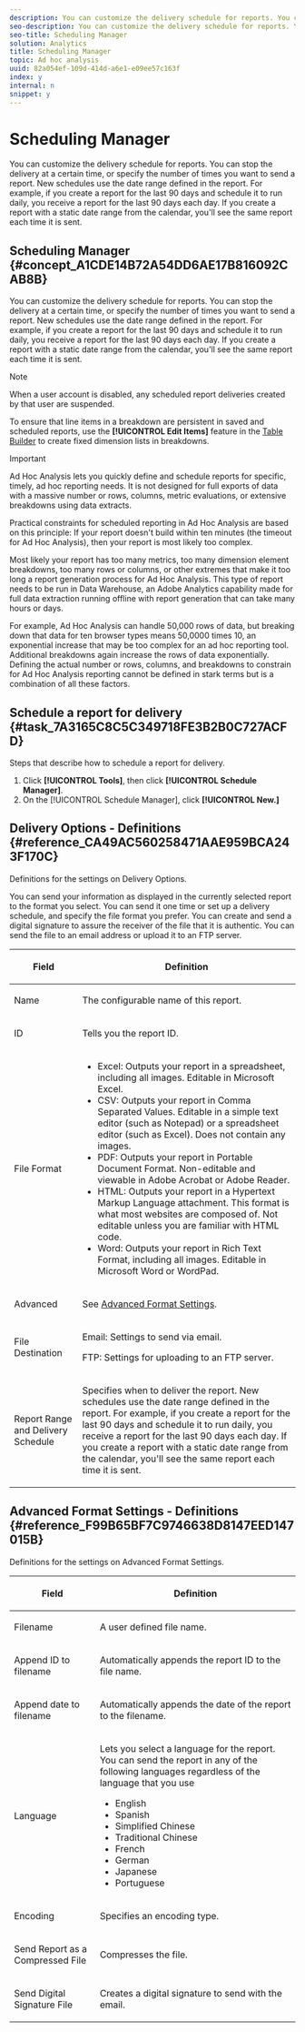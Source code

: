 ```yaml
---
description: You can customize the delivery schedule for reports. You can stop the delivery at a certain time, or specify the number of times you want to send a report. New schedules use the date range defined in the report. For example, if you create a report for the last 90 days and schedule it to run daily, you receive a report for the last 90 days each day. If you create a report with a static date range from the calendar, you'll see the same report each time it is sent.
seo-description: You can customize the delivery schedule for reports. You can stop the delivery at a certain time, or specify the number of times you want to send a report. New schedules use the date range defined in the report. For example, if you create a report for the last 90 days and schedule it to run daily, you receive a report for the last 90 days each day. If you create a report with a static date range from the calendar, you'll see the same report each time it is sent.
seo-title: Scheduling Manager
solution: Analytics
title: Scheduling Manager
topic: Ad hoc analysis
uuid: 82a054ef-109d-414d-a6e1-e09ee57c163f
index: y
internal: n
snippet: y
---
```


# Scheduling Manager

You can customize the delivery schedule for reports. You can stop the delivery at a certain time, or specify the number of times you want to send a report. New schedules use the date range defined in the report. For example, if you create a report for the last 90 days and schedule it to run daily, you receive a report for the last 90 days each day. If you create a report with a static date range from the calendar, you'll see the same report each time it is sent.

## Scheduling Manager {#concept_A1CDE14B72A54DD6AE17B816092CAB8B}

You can customize the delivery schedule for reports. You can stop the delivery at a certain time, or specify the number of times you want to send a report. New schedules use the date range defined in the report. For example, if you create a report for the last 90 days and schedule it to run daily, you receive a report for the last 90 days each day. If you create a report with a static date range from the calendar, you'll see the same report each time it is sent.

>[!NOTE]
>
>When a user account is disabled, any scheduled report deliveries created by that user are suspended.

To ensure that line items in a breakdown are persistent in saved and scheduled reports, use the **[!UICONTROL Edit Items]** feature in the [Table Builder](../../analyze/ad-hoc-analysis/c-tablebuilder.md#concept_664FC77306E148DBA4EA081814943C5E) to create fixed dimension lists in breakdowns.

>[!IMPORTANT]
>
>Ad Hoc Analysis lets you quickly define and schedule reports for specific, timely, ad hoc reporting needs. It is not designed for full exports of data with a massive number or rows, columns, metric evaluations, or extensive breakdowns using data extracts. 
>
>Practical constraints for scheduled reporting in Ad Hoc Analysis are based on this principle: If your report doesn't build within ten minutes (the timeout for Ad Hoc Analysis), then your report is most likely too complex. 
>
>Most likely your report has too many metrics, too many dimension element breakdowns, too many rows or columns, or other extremes that make it too long a report generation process for Ad Hoc Analysis. This type of report needs to be run in Data Warehouse, an Adobe Analytics capability made for full data extraction running offline with report generation that can take many hours or days. 
>
>For example, Ad Hoc Analysis can handle 50,000 rows of data, but breaking down that data for ten browser types means 50,0000 times 10, an exponential increase that may be too complex for an ad hoc reporting tool. Additional breakdowns again increase the rows of data exponentially. Defining the actual number or rows, columns, and breakdowns to constrain for Ad Hoc Analysis reporting cannot be defined in stark terms but is a combination of all these factors.

## Schedule a report for delivery {#task_7A3165C8C5C349718FE3B2B0C727ACFD}

Steps that describe how to schedule a report for delivery.

<!-- 

t_schedule_delivery.xml

 -->

1. Click **[!UICONTROL Tools]**, then click **[!UICONTROL Schedule Manager]**.
1. On the [!UICONTROL Schedule Manager], click **[!UICONTROL New.]**

## Delivery Options - Definitions {#reference_CA49AC560258471AAE959BCA243F170C}

Definitions for the settings on Delivery Options.

<!-- 

r_delivery_options.xml

 -->

You can send your information as displayed in the currently selected report to the format you select. You can send it one time or set up a delivery schedule, and specify the file format you prefer. You can create and send a digital signature to assure the receiver of the file that it is authentic. You can send the file to an email address or upload it to an FTP server. 

<table id="table_C18A0F1C9E214EB585A29801BA2400F8"> 
 <thead> 
  <tr> 
   <th colname="col1" class="entry"> <p>Field </p> </th> 
   <th colname="col2" class="entry"> <p>Definition </p> </th> 
  </tr> 
 </thead>
 <tbody> 
  <tr> 
   <td colname="col1"> <p>Name </p> </td> 
   <td colname="col2"> <p> The configurable name of this report. </p> </td> 
  </tr> 
  <tr> 
   <td colname="col1"> <p>ID </p> </td> 
   <td colname="col2"> <p>Tells you the report ID. </p> </td> 
  </tr> 
  <tr> 
   <td colname="col1"> <p> File Format </p> </td> 
   <td colname="col2"> 
    <ul id="ul_711C2D9B216C48359F7B42521D927872"> 
     <li id="li_36E8DEFDA1B84890A4204A6DFF4E0267">Excel: Outputs your report in a spreadsheet, including all images. Editable in Microsoft Excel. </li> 
     <li id="li_C918FA3AE8194BD2B59E554DAC7CBBE2">CSV: Outputs your report in Comma Separated Values. Editable in a simple text editor (such as Notepad) or a spreadsheet editor (such as Excel). Does not contain any images. </li> 
     <li id="li_B7C8C098C5264B349C21077A0DEFE059">PDF: Outputs your report in Portable Document Format. Non-editable and viewable in Adobe Acrobat or Adobe Reader. </li> 
     <li id="li_B1183DB25DE34B689FBD0E5B44691F49">HTML: Outputs your report in a Hypertext Markup Language attachment. This format is what most websites are composed of. Not editable unless you are familiar with HTML code. </li> 
     <li id="li_5ED5F1862AB1490A9FF5695FF9F52C5E">Word: Outputs your report in Rich Text Format, including all images. Editable in Microsoft Word or WordPad. </li> 
    </ul> </td> 
  </tr> 
  <tr> 
   <td colname="col1"> <p> Advanced </p> </td> 
   <td colname="col2"> <p> See <a href="../../analyze/ad-hoc-analysis/c-schedule.md#reference_F99B65BF7C9746638D8147EED147015B" type="reference" format="dita" scope="local"> Advanced Format Settings</a>. </p> </td> 
  </tr> 
  <tr> 
   <td colname="col1"> <p>File Destination </p> </td> 
   <td colname="col2"> <p>Email: Settings to send via email. </p> <p>FTP: Settings for uploading to an FTP server. </p> </td> 
  </tr> 
  <tr> 
   <td colname="col1"> <p>Report Range and Delivery Schedule </p> </td> 
   <td colname="col2"> <p>Specifies when to deliver the report. New schedules use the date range defined in the report. For example, if you create a report for the last 90 days and schedule it to run daily, you receive a report for the last 90 days each day. If you create a report with a static date range from the calendar, you'll see the same report each time it is sent. </p> </td> 
  </tr> 
 </tbody> 
</table>

## Advanced Format Settings - Definitions {#reference_F99B65BF7C9746638D8147EED147015B}

Definitions for the settings on Advanced Format Settings.

<!-- 

r_advanced_format_settings_dsc.xml

 -->

<table id="table_CD0888E8390745F4B83DF6AC69CB0854"> 
 <thead> 
  <tr> 
   <th colname="col1" class="entry"> <p>Field </p> </th> 
   <th colname="col2" class="entry"> <p>Definition </p> </th> 
  </tr> 
 </thead>
 <tbody> 
  <tr> 
   <td colname="col1"> <p>Filename </p> </td> 
   <td colname="col2"> <p>A user defined file name. </p> </td> 
  </tr> 
  <tr> 
   <td colname="col1"> <p>Append ID to filename </p> </td> 
   <td colname="col2"> <p>Automatically appends the report ID to the file name. </p> </td> 
  </tr> 
  <tr> 
   <td colname="col1"> <p> Append date to filename </p> </td> 
   <td colname="col2"> <p> Automatically appends the date of the report to the filename. </p> </td> 
  </tr> 
  <tr> 
   <td colname="col1"> <p>Language </p> </td> 
   <td colname="col2"> <p> Lets you select a language for the report. You can send the report in any of the following languages regardless of the language that you use </p> 
    <ul id="ul_BD3D331B0D6146F79A6D254136E43920"> 
     <li id="li_0EE6A371B1BB4627BD3F64BD0EF07E44">English </li> 
     <li id="li_5EF76261928543FDB36D99E4C89DE994">Spanish </li> 
     <li id="li_FABF47E8CD64486BA1567E02460422C5">Simplified Chinese </li> 
     <li id="li_8A6BC2DE92DB47DA9397B8931D8DCC6E">Traditional Chinese </li> 
     <li id="li_EDA24D700BE040E8B839B82E31DABC28">French </li> 
     <li id="li_A8D41DCCC91542BB8D0A522EC99575E8">German </li> 
     <li id="li_E9F73C93C94A46B78BCE85A7261CEDD4">Japanese </li> 
     <li id="li_699B97050AA54D818659C191F4594E4E">Portuguese </li> 
    </ul> </td> 
  </tr> 
  <tr> 
   <td colname="col1"> <p>Encoding </p> </td> 
   <td colname="col2"> <p>Specifies an encoding type. </p> </td> 
  </tr> 
  <tr> 
   <td colname="col1"> <p> Send Report as a Compressed File </p> </td> 
   <td colname="col2"> <p> Compresses the file. </p> </td> 
  </tr> 
  <tr> 
   <td colname="col1"> <p>Send Digital Signature File </p> </td> 
   <td colname="col2"> <p>Creates a digital signature to send with the email. </p> </td> 
  </tr> 
 </tbody> 
</table>

